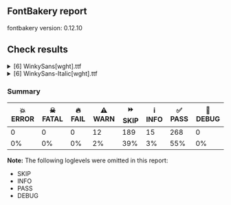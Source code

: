 ## FontBakery report

fontbakery version: 0.12.10





## Check results



<details><summary>[6] WinkySans[wght].ttf</summary>
<div>
<details>
    <summary>⚠️ <b>WARN</b> Detect any interpolation issues in the font. <a href="https://fontbakery.readthedocs.io/en/stable/fontbakery/checks/universal.html#"></a></summary>
    <div>







* ⚠️ **WARN** <p>Interpolation issues were found in the font:</p>
<pre><code>- Contour 1 point 18 in glyph 'ampersand' has a kink between location wght=300 and location wght=900

- Contour 0 point 26 in glyph 'numbersign' has a kink between location wght=300 and location wght=900

- Contour 1 point 19 in glyph 'Hbar' has a kink between location wght=300 and location wght=900

- Contour 0 point 67 in glyph 'three' has a kink between location wght=300 and location wght=900

- Contour 0 point 71 in glyph 'k' has a kink between location wght=300 and location wght=900

- Contour 0 point 20 in glyph 'six' has a kink between location wght=300 and location wght=900

- Contour 1 point 26 in glyph 'eth' has a kink between location wght=300 and location wght=900

- Contour 0 point 19 in glyph 'H' has a kink between location wght=300 and location wght=900

- Contour 0 point 20 in glyph 'a.salt' has a kink between location wght=300 and location wght=900

- Contour 0 point 61 in glyph 'g.salt' has a kink between location wght=300 and location wght=900
</code></pre>
 [code: interpolation-issues]



</div>
</details>

<details>
    <summary>⚠️ <b>WARN</b> Validate size, and resolution of article images, and ensure article page has minimum length and includes visual assets. <a href="https://fontbakery.readthedocs.io/en/stable/fontbakery/checks/googlefonts.article.html#"></a></summary>
    <div>







* ⚠️ **WARN** <p>Family metadata at fonts/variable does not have an article.</p>
 [code: lacks-article]



</div>
</details>

<details>
    <summary>⚠️ <b>WARN</b> Check for codepoints not covered by METADATA subsets. <a href="https://fontbakery.readthedocs.io/en/stable/fontbakery/checks/googlefonts.subsets.html#"></a></summary>
    <div>







* ⚠️ **WARN** <p>The following codepoints supported by the font are not covered by
any subsets defined in the font's metadata file, and will never
be served. You can solve this by either manually adding additional
subset declarations to METADATA.pb, or by editing the glyphset
definitions.</p>
<ul>
<li>U+02D8 BREVE: try adding one of: yi, canadian-aboriginal</li>
<li>U+02D9 DOT ABOVE: try adding one of: yi, canadian-aboriginal</li>
<li>U+02DB OGONEK: try adding one of: yi, canadian-aboriginal</li>
<li>U+0302 COMBINING CIRCUMFLEX ACCENT: try adding one of: tifinagh, math, cherokee, coptic</li>
<li>U+0306 COMBINING BREVE: try adding one of: tifinagh, old-permic</li>
<li>U+0307 COMBINING DOT ABOVE: try adding one of: canadian-aboriginal, old-permic, tifinagh, hebrew, tai-le, math, malayalam, duployan, syriac, todhri, coptic</li>
<li>U+030A COMBINING RING ABOVE: try adding one of: duployan, syriac</li>
<li>U+030B COMBINING DOUBLE ACUTE ACCENT: try adding one of: osage, cherokee</li>
<li>U+030C COMBINING CARON: try adding one of: tai-le, cherokee</li>
<li>U+0312 COMBINING TURNED COMMA ABOVE: try adding math</li>
<li>U+0326 COMBINING COMMA BELOW: try adding math</li>
<li>U+0327 COMBINING CEDILLA: try adding math</li>
<li>U+0328 COMBINING OGONEK: not included in any glyphset definition</li>
<li>U+0E3F THAI CURRENCY SYMBOL BAHT: try adding thai</li>
<li>U+1EBC LATIN CAPITAL LETTER E WITH TILDE: try adding vietnamese</li>
<li>U+1EBD LATIN SMALL LETTER E WITH TILDE: try adding vietnamese</li>
<li>U+2000 EN QUAD: try adding symbols2</li>
<li>U+2001 EM QUAD: try adding symbols2</li>
<li>U+2003 EM SPACE: try adding nushu</li>
<li>U+2004 THREE-PER-EM SPACE: try adding symbols2</li>
<li>U+2005 FOUR-PER-EM SPACE: try adding symbols2</li>
<li>U+2006 SIX-PER-EM SPACE: try adding symbols2</li>
<li>U+2007 FIGURE SPACE: try adding symbols2</li>
<li>U+2008 PUNCTUATION SPACE: try adding symbols2</li>
<li>U+200A HAIR SPACE: try adding symbols2</li>
<li>U+200C ZERO WIDTH NON-JOINER: try adding one of: dogra, khmer, mongolian, arabic, sharada, chakma, hanifi-rohingya, kharoshthi, mandaic, manichaean, takri, hebrew, modi, avestan, hanunoo, syriac, tibetan, pahawh-hmong, syloti-nagri, brahmi, javanese, cham, warang-citi, yi, zanabazar-square, gunjala-gondi, sinhala, tai-tham, tai-le, gurmukhi, nko, sundanese, kayah-li, khojki, lepcha, limbu, sogdian, tagalog, rejang, thaana, thai, hatran, newa, new-tai-lue, masaram-gondi, meetei-mayek, malayalam, duployan, bhaiksuki, mahajani, balinese, bengali, gujarati, tamil, buginese, telugu, oriya, myanmar, tifinagh, lao, tai-viet, devanagari, grantha, kaithi, batak, kannada, psalter-pahlavi, siddham, tagbanwa, phags-pa, saurashtra, tirhuta, khudawadi, buhid</li>
<li>U+200D ZERO WIDTH JOINER: try adding one of: dogra, khmer, mongolian, arabic, sharada, chakma, hanifi-rohingya, kharoshthi, mandaic, manichaean, takri, hebrew, modi, avestan, hanunoo, syriac, tibetan, pahawh-hmong, syloti-nagri, brahmi, javanese, cham, warang-citi, yi, zanabazar-square, gunjala-gondi, sinhala, tai-tham, tai-le, gurmukhi, nko, sundanese, kayah-li, khojki, lepcha, limbu, sogdian, tagalog, rejang, thaana, thai, newa, new-tai-lue, masaram-gondi, meetei-mayek, malayalam, old-hungarian, duployan, bhaiksuki, mahajani, balinese, bengali, gujarati, tamil, buginese, telugu, oriya, myanmar, tifinagh, lao, tai-viet, devanagari, grantha, kaithi, batak, kannada, psalter-pahlavi, siddham, tagbanwa, phags-pa, saurashtra, tirhuta, khudawadi, buhid</li>
<li>U+200E LEFT-TO-RIGHT MARK: try adding one of: arabic, hebrew, phags-pa, syriac, nko, thaana</li>
<li>U+200F RIGHT-TO-LEFT MARK: try adding one of: hebrew, phags-pa, syriac, nko, thaana</li>
<li>U+2021 DOUBLE DAGGER: try adding adlam</li>
<li>U+202F NARROW NO-BREAK SPACE: try adding one of: phags-pa, yi, mongolian</li>
<li>U+2030 PER MILLE SIGN: try adding adlam</li>
<li>U+205F MEDIUM MATHEMATICAL SPACE: try adding math</li>
<li>U+2248 ALMOST EQUAL TO: try adding math</li>
<li>U+2260 NOT EQUAL TO: try adding math</li>
<li>U+2264 LESS-THAN OR EQUAL TO: try adding math</li>
<li>U+2265 GREATER-THAN OR EQUAL TO: try adding math</li>
<li>U+25CC DOTTED CIRCLE: try adding one of: dogra, adlam, hebrew, modi, tibetan, syloti-nagri, canadian-aboriginal, cham, tai-tham, tagalog, sogdian, ahom, meetei-mayek, malayalam, balinese, bengali, tamil, oriya, tifinagh, mende-kikakui, tagbanwa, marchen, armenian, chakma, manichaean, takri, hanunoo, syriac, pahawh-hmong, wancho, tai-le, gurmukhi, nko, sundanese, khojki, rejang, old-permic, newa, new-tai-lue, bhaiksuki, mahajani, soyombo, siddham, phags-pa, symbols, tirhuta, elbasan, bassa-vah, khmer, sharada, kharoshthi, hanifi-rohingya, mandaic, brahmi, javanese, zanabazar-square, gunjala-gondi, caucasian-albanian, thaana, kayah-li, masaram-gondi, gujarati, telugu, lao, kannada, saurashtra, khudawadi, buhid, coptic, warang-citi, yi, sinhala, lepcha, limbu, thai, osage, duployan, buginese, myanmar, miao, tai-viet, devanagari, grantha, kaithi, batak, music, psalter-pahlavi, math, mongolian</li>
<li>U+3000 IDEOGRAPHIC SPACE: try adding one of: yi, chinese-simplified, nushu, chinese-traditional, phags-pa, chinese-hongkong, japanese</li>
</ul>
<p>Or you can add the above codepoints to one of the subsets supported by the font: <code>latin</code>, <code>latin-ext</code></p>
 [code: unreachable-subsetting]



</div>
</details>

<details>
    <summary>⚠️ <b>WARN</b> Ensure soft_dotted characters lose their dot when combined with marks that replace the dot. <a href="https://fontbakery.readthedocs.io/en/stable/fontbakery/checks/shaping.html#"></a></summary>
    <div>







* ⚠️ **WARN** <p>The dot of soft dotted characters used in orthographies <em>must</em> disappear in the following strings: i̊ i̋ į̀ į́ į̂ į̃ į̄ į̌</p>
<p>The dot of soft dotted characters <em>should</em> disappear in other cases, for example: ĭ i̇ ǐ i̒ ĭ̦ i̦̇ i̦̊ i̦̋ ǐ̦ i̦̒ ĭ̧ i̧̇ i̧̊ i̧̋ ǐ̧ i̧̒ į̆ į̇ į̈ į̊</p>
<p>Your font fully covers the following languages that require the soft-dotted feature: Dutch (Latn, 31,709,104 speakers), Lithuanian (Latn, 2,357,094 speakers).</p>
<p>Your font does <em>not</em> cover the following languages that require the soft-dotted feature: Nateni (Latn, 100,000 speakers), Zapotec (Latn, 490,000 speakers), Mfumte (Latn, 79,000 speakers), Ekpeye (Latn, 226,000 speakers), Navajo (Latn, 166,319 speakers), Dan (Latn, 1,099,244 speakers), Belarusian (Cyrl, 10,064,517 speakers), Kaska (Latn, 125 speakers), Han (Latn, 6 speakers), Teke-Ebo (Latn, 260,000 speakers), Heiltsuk (Latn, 300 speakers), Igbo (Latn, 27,823,640 speakers), Ukrainian (Cyrl, 29,273,587 speakers), Ngbaka (Latn, 1,020,000 speakers), Nzakara (Latn, 50,000 speakers), Mango (Latn, 77,000 speakers), Lugbara (Latn, 2,200,000 speakers), Kpelle, Guinea (Latn, 622,000 speakers), Makaa (Latn, 221,000 speakers), Aghem (Latn, 38,843 speakers), Koonzime (Latn, 40,000 speakers), Ma’di (Latn, 584,000 speakers), Yala (Latn, 200,000 speakers), Basaa (Latn, 332,940 speakers), Bafut (Latn, 158,146 speakers), Ebira (Latn, 2,200,000 speakers), Kom (Latn, 360,685 speakers), Bete-Bendi (Latn, 100,000 speakers), South Central Banda (Latn, 244,000 speakers), Mundani (Latn, 34,000 speakers), Avokaya (Latn, 100,000 speakers), Gulay (Latn, 250,478 speakers), Southern Kisi (Latn, 360,000 speakers), Ejagham (Latn, 120,000 speakers), Sar (Latn, 500,000 speakers), Ijo, Southeast (Latn, 2,471,000 speakers), Vute (Latn, 21,000 speakers), Cicipu (Latn, 44,000 speakers), Fur (Latn, 1,230,163 speakers), Dii (Latn, 71,000 speakers).</p>
 [code: soft-dotted]



</div>
</details>

<details>
    <summary>⚠️ <b>WARN</b> Ensure variable fonts include an avar table. <a href="https://fontbakery.readthedocs.io/en/stable/fontbakery/checks/googlefonts.varfont.html#"></a></summary>
    <div>







* ⚠️ **WARN** <p>This variable font does not have an avar table.</p>
 [code: missing-avar]



</div>
</details>

<details>
    <summary>⚠️ <b>WARN</b> Ensure fonts have ScriptLangTags declared on the 'meta' table. <a href="https://fontbakery.readthedocs.io/en/stable/fontbakery/checks/googlefonts.meta.html#"></a></summary>
    <div>







* ⚠️ **WARN** <p>This font file does not have a 'meta' table.</p>
 [code: lacks-meta-table]



</div>
</details>
</div>
</details>

<details><summary>[6] WinkySans-Italic[wght].ttf</summary>
<div>
<details>
    <summary>⚠️ <b>WARN</b> Detect any interpolation issues in the font. <a href="https://fontbakery.readthedocs.io/en/stable/fontbakery/checks/universal.html#"></a></summary>
    <div>







* ⚠️ **WARN** <p>Interpolation issues were found in the font:</p>
<pre><code>- Contour 0 point 26 in glyph 'numbersign' has a kink between location wght=300 and location wght=900

- Contour 0 point 67 in glyph 'three' has a kink between location wght=300 and location wght=900

- Contour 0 point 20 in glyph 'six' has a kink between location wght=300 and location wght=900

- Contour 1 point 26 in glyph 'eth' has a kink between location wght=300 and location wght=900

- Contour 0 point 29 in glyph 'B.salt' has a kink between location wght=300 and location wght=900

- Contour 0 point 12 in glyph 'H' has a kink between location wght=300 and location wght=900

- Contour 0 point 21 in glyph 'H' has a kink between location wght=300 and location wght=900

- Contour 0 point 63 in glyph 'g.salt' has a kink between location wght=300 and location wght=900

- Contour 0 point 84 in glyph 'g.salt' has a kink between location wght=300 and location wght=900

- Contour 0 point 44 in glyph 'eight' has a kink between location wght=300 and location wght=900
</code></pre>
 [code: interpolation-issues]



</div>
</details>

<details>
    <summary>⚠️ <b>WARN</b> Validate size, and resolution of article images, and ensure article page has minimum length and includes visual assets. <a href="https://fontbakery.readthedocs.io/en/stable/fontbakery/checks/googlefonts.article.html#"></a></summary>
    <div>







* ⚠️ **WARN** <p>Family metadata at fonts/variable does not have an article.</p>
 [code: lacks-article]



</div>
</details>

<details>
    <summary>⚠️ <b>WARN</b> Check for codepoints not covered by METADATA subsets. <a href="https://fontbakery.readthedocs.io/en/stable/fontbakery/checks/googlefonts.subsets.html#"></a></summary>
    <div>







* ⚠️ **WARN** <p>The following codepoints supported by the font are not covered by
any subsets defined in the font's metadata file, and will never
be served. You can solve this by either manually adding additional
subset declarations to METADATA.pb, or by editing the glyphset
definitions.</p>
<ul>
<li>U+02D8 BREVE: try adding one of: yi, canadian-aboriginal</li>
<li>U+02D9 DOT ABOVE: try adding one of: yi, canadian-aboriginal</li>
<li>U+02DB OGONEK: try adding one of: yi, canadian-aboriginal</li>
<li>U+0302 COMBINING CIRCUMFLEX ACCENT: try adding one of: tifinagh, math, cherokee, coptic</li>
<li>U+0306 COMBINING BREVE: try adding one of: tifinagh, old-permic</li>
<li>U+0307 COMBINING DOT ABOVE: try adding one of: canadian-aboriginal, old-permic, tifinagh, hebrew, tai-le, math, malayalam, duployan, syriac, todhri, coptic</li>
<li>U+030A COMBINING RING ABOVE: try adding one of: duployan, syriac</li>
<li>U+030B COMBINING DOUBLE ACUTE ACCENT: try adding one of: osage, cherokee</li>
<li>U+030C COMBINING CARON: try adding one of: tai-le, cherokee</li>
<li>U+0312 COMBINING TURNED COMMA ABOVE: try adding math</li>
<li>U+0326 COMBINING COMMA BELOW: try adding math</li>
<li>U+0327 COMBINING CEDILLA: try adding math</li>
<li>U+0328 COMBINING OGONEK: not included in any glyphset definition</li>
<li>U+0E3F THAI CURRENCY SYMBOL BAHT: try adding thai</li>
<li>U+1EBC LATIN CAPITAL LETTER E WITH TILDE: try adding vietnamese</li>
<li>U+1EBD LATIN SMALL LETTER E WITH TILDE: try adding vietnamese</li>
<li>U+2000 EN QUAD: try adding symbols2</li>
<li>U+2001 EM QUAD: try adding symbols2</li>
<li>U+2003 EM SPACE: try adding nushu</li>
<li>U+2004 THREE-PER-EM SPACE: try adding symbols2</li>
<li>U+2005 FOUR-PER-EM SPACE: try adding symbols2</li>
<li>U+2006 SIX-PER-EM SPACE: try adding symbols2</li>
<li>U+2007 FIGURE SPACE: try adding symbols2</li>
<li>U+2008 PUNCTUATION SPACE: try adding symbols2</li>
<li>U+200A HAIR SPACE: try adding symbols2</li>
<li>U+200C ZERO WIDTH NON-JOINER: try adding one of: dogra, khmer, mongolian, arabic, sharada, chakma, hanifi-rohingya, kharoshthi, mandaic, manichaean, takri, hebrew, modi, avestan, hanunoo, syriac, tibetan, pahawh-hmong, syloti-nagri, brahmi, javanese, cham, warang-citi, yi, zanabazar-square, gunjala-gondi, sinhala, tai-tham, tai-le, gurmukhi, nko, sundanese, kayah-li, khojki, lepcha, limbu, sogdian, tagalog, rejang, thaana, thai, hatran, newa, new-tai-lue, masaram-gondi, meetei-mayek, malayalam, duployan, bhaiksuki, mahajani, balinese, bengali, gujarati, tamil, buginese, telugu, oriya, myanmar, tifinagh, lao, tai-viet, devanagari, grantha, kaithi, batak, kannada, psalter-pahlavi, siddham, tagbanwa, phags-pa, saurashtra, tirhuta, khudawadi, buhid</li>
<li>U+200D ZERO WIDTH JOINER: try adding one of: dogra, khmer, mongolian, arabic, sharada, chakma, hanifi-rohingya, kharoshthi, mandaic, manichaean, takri, hebrew, modi, avestan, hanunoo, syriac, tibetan, pahawh-hmong, syloti-nagri, brahmi, javanese, cham, warang-citi, yi, zanabazar-square, gunjala-gondi, sinhala, tai-tham, tai-le, gurmukhi, nko, sundanese, kayah-li, khojki, lepcha, limbu, sogdian, tagalog, rejang, thaana, thai, newa, new-tai-lue, masaram-gondi, meetei-mayek, malayalam, old-hungarian, duployan, bhaiksuki, mahajani, balinese, bengali, gujarati, tamil, buginese, telugu, oriya, myanmar, tifinagh, lao, tai-viet, devanagari, grantha, kaithi, batak, kannada, psalter-pahlavi, siddham, tagbanwa, phags-pa, saurashtra, tirhuta, khudawadi, buhid</li>
<li>U+200E LEFT-TO-RIGHT MARK: try adding one of: arabic, hebrew, phags-pa, syriac, nko, thaana</li>
<li>U+200F RIGHT-TO-LEFT MARK: try adding one of: hebrew, phags-pa, syriac, nko, thaana</li>
<li>U+2021 DOUBLE DAGGER: try adding adlam</li>
<li>U+202F NARROW NO-BREAK SPACE: try adding one of: phags-pa, yi, mongolian</li>
<li>U+2030 PER MILLE SIGN: try adding adlam</li>
<li>U+205F MEDIUM MATHEMATICAL SPACE: try adding math</li>
<li>U+2248 ALMOST EQUAL TO: try adding math</li>
<li>U+2260 NOT EQUAL TO: try adding math</li>
<li>U+2264 LESS-THAN OR EQUAL TO: try adding math</li>
<li>U+2265 GREATER-THAN OR EQUAL TO: try adding math</li>
<li>U+25CC DOTTED CIRCLE: try adding one of: dogra, adlam, hebrew, modi, tibetan, syloti-nagri, canadian-aboriginal, cham, tai-tham, tagalog, sogdian, ahom, meetei-mayek, malayalam, balinese, bengali, tamil, oriya, tifinagh, mende-kikakui, tagbanwa, marchen, armenian, chakma, manichaean, takri, hanunoo, syriac, pahawh-hmong, wancho, tai-le, gurmukhi, nko, sundanese, khojki, rejang, old-permic, newa, new-tai-lue, bhaiksuki, mahajani, soyombo, siddham, phags-pa, symbols, tirhuta, elbasan, bassa-vah, khmer, sharada, kharoshthi, hanifi-rohingya, mandaic, brahmi, javanese, zanabazar-square, gunjala-gondi, caucasian-albanian, thaana, kayah-li, masaram-gondi, gujarati, telugu, lao, kannada, saurashtra, khudawadi, buhid, coptic, warang-citi, yi, sinhala, lepcha, limbu, thai, osage, duployan, buginese, myanmar, miao, tai-viet, devanagari, grantha, kaithi, batak, music, psalter-pahlavi, math, mongolian</li>
<li>U+3000 IDEOGRAPHIC SPACE: try adding one of: yi, chinese-simplified, nushu, chinese-traditional, phags-pa, chinese-hongkong, japanese</li>
</ul>
<p>Or you can add the above codepoints to one of the subsets supported by the font: <code>latin</code>, <code>latin-ext</code></p>
 [code: unreachable-subsetting]



</div>
</details>

<details>
    <summary>⚠️ <b>WARN</b> Ensure soft_dotted characters lose their dot when combined with marks that replace the dot. <a href="https://fontbakery.readthedocs.io/en/stable/fontbakery/checks/shaping.html#"></a></summary>
    <div>







* ⚠️ **WARN** <p>The dot of soft dotted characters used in orthographies <em>must</em> disappear in the following strings: i̊ i̋ į̀ į́ į̂ į̃ į̄ į̌</p>
<p>The dot of soft dotted characters <em>should</em> disappear in other cases, for example: ĭ i̇ ǐ i̒ ĭ̦ i̦̇ i̦̊ i̦̋ ǐ̦ i̦̒ ĭ̧ i̧̇ i̧̊ i̧̋ ǐ̧ i̧̒ į̆ į̇ į̈ į̊</p>
<p>Your font fully covers the following languages that require the soft-dotted feature: Dutch (Latn, 31,709,104 speakers), Lithuanian (Latn, 2,357,094 speakers).</p>
<p>Your font does <em>not</em> cover the following languages that require the soft-dotted feature: Nateni (Latn, 100,000 speakers), Zapotec (Latn, 490,000 speakers), Mfumte (Latn, 79,000 speakers), Ekpeye (Latn, 226,000 speakers), Navajo (Latn, 166,319 speakers), Dan (Latn, 1,099,244 speakers), Belarusian (Cyrl, 10,064,517 speakers), Kaska (Latn, 125 speakers), Han (Latn, 6 speakers), Teke-Ebo (Latn, 260,000 speakers), Heiltsuk (Latn, 300 speakers), Igbo (Latn, 27,823,640 speakers), Ukrainian (Cyrl, 29,273,587 speakers), Ngbaka (Latn, 1,020,000 speakers), Nzakara (Latn, 50,000 speakers), Mango (Latn, 77,000 speakers), Lugbara (Latn, 2,200,000 speakers), Kpelle, Guinea (Latn, 622,000 speakers), Makaa (Latn, 221,000 speakers), Aghem (Latn, 38,843 speakers), Koonzime (Latn, 40,000 speakers), Ma’di (Latn, 584,000 speakers), Yala (Latn, 200,000 speakers), Basaa (Latn, 332,940 speakers), Bafut (Latn, 158,146 speakers), Ebira (Latn, 2,200,000 speakers), Kom (Latn, 360,685 speakers), Bete-Bendi (Latn, 100,000 speakers), South Central Banda (Latn, 244,000 speakers), Mundani (Latn, 34,000 speakers), Avokaya (Latn, 100,000 speakers), Gulay (Latn, 250,478 speakers), Southern Kisi (Latn, 360,000 speakers), Ejagham (Latn, 120,000 speakers), Sar (Latn, 500,000 speakers), Ijo, Southeast (Latn, 2,471,000 speakers), Vute (Latn, 21,000 speakers), Cicipu (Latn, 44,000 speakers), Fur (Latn, 1,230,163 speakers), Dii (Latn, 71,000 speakers).</p>
 [code: soft-dotted]



</div>
</details>

<details>
    <summary>⚠️ <b>WARN</b> Ensure variable fonts include an avar table. <a href="https://fontbakery.readthedocs.io/en/stable/fontbakery/checks/googlefonts.varfont.html#"></a></summary>
    <div>







* ⚠️ **WARN** <p>This variable font does not have an avar table.</p>
 [code: missing-avar]



</div>
</details>

<details>
    <summary>⚠️ <b>WARN</b> Ensure fonts have ScriptLangTags declared on the 'meta' table. <a href="https://fontbakery.readthedocs.io/en/stable/fontbakery/checks/googlefonts.meta.html#"></a></summary>
    <div>







* ⚠️ **WARN** <p>This font file does not have a 'meta' table.</p>
 [code: lacks-meta-table]



</div>
</details>
</div>
</details>




### Summary

| 💥 ERROR | ☠ FATAL | 🔥 FAIL | ⚠️ WARN | ⏩ SKIP | ℹ️ INFO | ✅ PASS | 🔎 DEBUG | 
| ---|---|---|---|---|---|---|---|
| 0 | 0 | 0 | 12 | 189 | 15 | 268 | 0 | 
| 0% | 0% | 0% | 2% | 39% | 3% | 55% | 0% | 



**Note:** The following loglevels were omitted in this report:


* SKIP
* INFO
* PASS
* DEBUG
